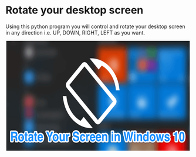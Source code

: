 # Rotate your desktop screen
 Using this python program you will control and rotate your desktop screen in any direction i.e. UP, DOWN, RIGHT, LEFT as you want.

<p align= "center"><img src="https://github.com/ROHAN0011/rotate-desktop-screen/blob/a9fc0efc8ef299c1af681950cbee354058e4c904/Rotate%20Screen.png" width="500" height= "300"></p>














